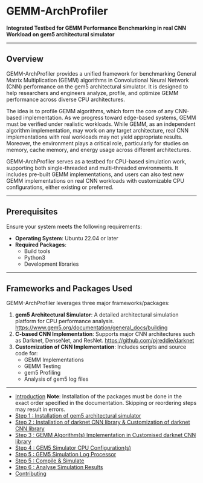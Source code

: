 # GEMM-ArchProfiler

**Integrated Testbed for GEMM Performance Benchmarking in real CNN Workload on gem5 architectural simulator**

---

## Overview
GEMM-ArchProfiler provides a unified framework for benchmarking General Matrix Multiplication (GEMM) algorithms in Convolutional Neural Network (CNN) performance on the gem5 architectural simulator. It is designed to help researchers and engineers analyze, profile, and optimize GEMM performance across diverse CPU architectures.

The idea is to profile GEMM algorithms, which form the core of any CNN-based implementation. As we progress toward edge-based systems, GEMM must be verified under realistic workloads. While GEMM, as an independent algorithm implementation, may work on any target architecture, real CNN implementations with real workloads may not yield appropriate results. Moreover, the environment plays a critical role, particularly for studies on memory, cache memory, and energy usage across different architectures.

GEMM-ArchProfiler serves as a testbed for CPU-based simulation work, supporting both single-threaded and multi-threaded environments. It includes pre-built GEMM implementations, and users can also test new GEMM implementations on real CNN workloads with customizable CPU configurations, either existing or preferred.

---

## Prerequisites
Ensure your system meets the following requirements:
- **Operating System**: Ubuntu 22.04 or later
- **Required Packages**: 
  - Build tools
  - Python3
  - Development libraries

---

## Frameworks and Packages Used
GEMM-ArchProfiler leverages three major frameworks/packages:

1. **gem5 Architectural Simulator**: A detailed architectural simulation platform for CPU performance analysis. https://www.gem5.org/documentation/general_docs/building
2. **C-based CNN Implementation**: Supports major CNN architectures such as Darknet, DenseNet, and ResNet. https://github.com/pjreddie/darknet
3. **Customization of CNN Implementation**: Includes scripts and source code for:
   - GEMM Implementations   
   - GEMM Testing
   - gem5 Profiling
   - Analysis of gem5 log files

---

- [Introduction](docs/introduction.md) 
**Note**: Installation of the packages must be done in the exact order specified in the documentation. Skipping or reordering steps may result in errors.
- [Step 1 : Installation of gem5 architectural simulator](docs/gem5installation.md)
- [Step 2 : Installation of darknet CNN library & Customization of darknet CNN library ](docs/darknetinstallation.md)
- [Step 3 : GEMM Algorithm(s) Implementation in Customised darknet CNN library](docs/darkentinstallation.md)
- [Step 4 : GEM5 Simulator CPU Configuration(s)](docs/darkentinstallation.md)
- [Step 5 : GEM5 Simulation Log Processor](docs/darkentinstallation.md)
- [Step 5 : Compile & Simulate](docs/usage.md)
- [Step 6 : Analyse Simulation Results](docs/development.md)
- [Contributing](docs/contributing.md)
